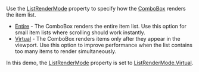 Use the [ListRenderMode](https://docs.devexpress.com/Blazor/DevExpress.Blazor.DxComboBox-2.ListRenderMode) property to specify how the [ComboBox](https://docs.devexpress.com/Blazor/DevExpress.Blazor.DxComboBox-2#virtual-scrolling) renders the item list.

*   [Entire](https://docs.devexpress.com/Blazor/DevExpress.Blazor.ListRenderMode) - The ComboBox renders the entire item list. Use this option for small item lists where scrolling should work instantly.
*   [Virtual](https://docs.devexpress.com/Blazor/DevExpress.Blazor.ListRenderMode) - The ComboBox renders items only after they appear in the viewport. Use this option to improve performance when the list contains too many items to render simultaneously.

In this demo, the [ListRenderMode](https://docs.devexpress.com/Blazor/DevExpress.Blazor.DxComboBox-2.ListRenderMode) property is set to [ListRenderMode.Virtual](https://docs.devexpress.com/Blazor/DevExpress.Blazor.ListRenderMode).
